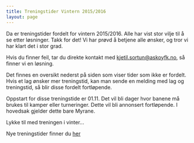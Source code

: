 ```yaml
---
title: Treningstider Vintern 2015/2016
layout: page
---
```


Da er treningstider fordelt for vintern 2015/2016. Alle har vist stor vilje til å se etter løsninger. Takk for det! Vi har prøvd å betjene alle ønsker, og tror vi har klart det i stor grad. 

Hvis du finner feil, tar du direkte kontakt med kjetil.sortun@askoyfk.no, så finner vi en løsning.

Det finnes en oversikt nederst på siden som viser tider som ikke er fordelt. Hvis et lag ønsker mer treningstid, kan man sende en melding med lag og treningstid, så blir disse fordelt fortløpende.


Oppstart for disse treningstide er 01.11. Det vil bli dager hvor banene må brukes til kamper eller turneringer. Dette vil bli annonsert fortløpende. I hovedsak gjelder dette bare Myrane.

Lykke til med treningen i vinter...

Nye treningstider finner du [her](http://www.askoyfk.no/treningstider) 
